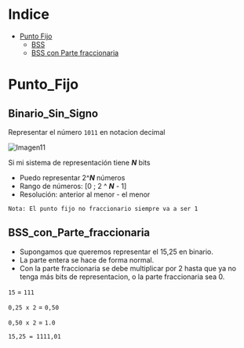 Indice
=================

<!--ts-->
   * [Punto Fijo](#Punto_Fijo)
     * [BSS](#Binario_Sin_Signo)
     * [BSS con Parte fraccionaria](#BSS_con_Parte_fraccionaria)
   
   
Punto_Fijo
==========

Binario_Sin_Signo
-----------------
Representar el número ```1011``` en notacion decimal

![Imagen11](https://user-images.githubusercontent.com/55964635/147869783-91371f3a-cfd4-4644-acd1-d6adad7d80e1.png)

Si mi sistema de representación tiene ***N*** bits

- Puedo representar 2^***N*** números
- Rango de números: [0 ; 2 ^ ***N*** - 1]
- Resolución: anterior al menor - el menor

```
Nota: El punto fijo no fraccionario siempre va a ser 1 
```

BSS_con_Parte_fraccionaria
--------------------------
- Supongamos que queremos representar el 15,25 en binario.
- La parte entera se hace de forma normal.
- Con la parte fraccionaria se debe multiplicar por 2 hasta que ya no tenga más bits de representacion, o la parte fraccionaria sea 0.

```15``` = ```111```

```0,25 x 2``` = ```0,50```

```0,50 x 2``` = ```1.0```

```15,25 = 1111,01```
